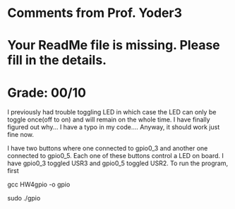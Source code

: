 # Comments from Prof. Yoder3
# Your ReadMe file is missing.  Please fill in the details.
# Grade:  00/10

I previously had trouble toggling LED in which case the LED can only be toggle once(off to on) and will remain on the whole time. I have finally figured out why... I have a typo in my code.... Anyway, it should work just fine now.

I have two buttons where one connected to gpio0_3 and another one connected to gpio0_5. Each one of these buttons control a LED on board. I have gpio0_3 toggled USR3 and gpio0_5 toggled USR2. To run the program, first

gcc HW4gpio -o gpio

sudo ./gpio
